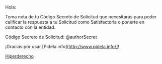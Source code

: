 Hola:

Toma nota de tu Código Secreto de Solicitud que necesitarás para poder calificar la respuesta a tu Solicitud como Satisfactoria o ponerte en contacto con la entidad.

Código Secreto de Solicitud: @authorSecret

¡Gracias por usar [Pidela.info](http://www.pidela.info/]!

[Hiperderecho](http://www.hiperderecho.org/)